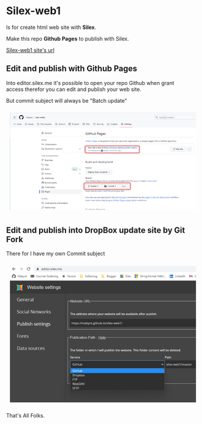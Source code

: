 # Silex-web1

Is for create html  web site with **Silex**.

Make this repo **Github Pages** to publish with Silex.

[Silex-web1 site's url](https://mabyre.github.io/silex-web1/)

## Edit and publish with Github Pages

Into editor.silex.me it's possible to open your repo Github when grant access therefor you can edit and publish your web site.

But commit subject will always be "Batch update"

<img style="margin: 10px" src="Images/2023-07-19_18h33_17.png" alt="GitHub Pages" />

## Edit and publish into DropBox update site by Git Fork

There for I have my own Commit subject

<img style="margin: 10px" src="Images/2023-07-19_18h22_11.png" alt="DropBox" />

That's All Folks.






